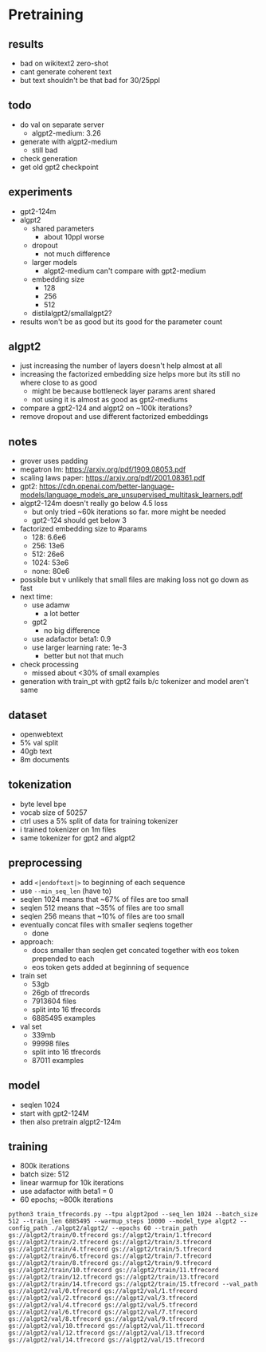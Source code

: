 # Pretraining

## results

-   bad on wikitext2 zero-shot
-   cant generate coherent text
-   but text shouldn't be that bad for 30/25ppl

## todo

-   do val on separate server
    -   algpt2-medium: 3.26
-   generate with algpt2-medium
    -   still bad
-   check generation
-   get old gpt2 checkpoint

## experiments

-   gpt2-124m
-   algpt2
    -   shared parameters
        -   about 10ppl worse
    -   dropout
        -   not much difference
    -   larger models
        -   algpt2-medium can't compare with gpt2-medium
    -   embedding size
        -   128
        -   256
        -   512
    -   distilalgpt2/smallalgpt2?
-   results won't be as good but its good for the parameter count

## algpt2

-   just increasing the number of layers doesn't help almost at all
-   increasing the factorized embedding size helps more but its still no where close to as good
    -   might be because bottleneck layer params arent shared
    -   not using it is almost as good as gpt2-mediums
-   compare a gpt2-124 and algpt2 on ~100k iterations?
-   remove dropout and use different factorized embeddings

## notes

-   grover uses padding
-   megatron lm: https://arxiv.org/pdf/1909.08053.pdf
-   scaling laws paper: https://arxiv.org/pdf/2001.08361.pdf
-   gpt2: https://cdn.openai.com/better-language-models/language_models_are_unsupervised_multitask_learners.pdf
-   algpt2-124m doesn't really go below 4.5 loss
    -   but only tried ~60k iterations so far. more might be needed
    -   gpt2-124 should get below 3
-   factorized embedding size to #params
    -   128: 6.6e6
    -   256: 13e6
    -   512: 26e6
    -   1024: 53e6
    -   none: 80e6
-   possible but v unlikely that small files are making loss not go down as fast
-   next time:
    -   use adamw
        -   a lot better
    -   gpt2
        -   no big difference
    -   use adafactor beta1: 0.9
    -   use larger learning rate: 1e-3
        -   better but not that much
-   check processing
    -   missed about <30% of small examples
-   generation with train_pt with gpt2 fails b/c tokenizer and model aren't same

## dataset

-   openwebtext
-   5% val split
-   40gb text
-   8m documents

## tokenization

-   byte level bpe
-   vocab size of 50257
-   ctrl uses a 5% split of data for training tokenizer
-   i trained tokenizer on 1m files
-   same tokenizer for gpt2 and algpt2

## preprocessing

-   add `<|endoftext|>` to beginning of each sequence
-   use `--min_seq_len` (have to)
-   seqlen 1024 means that ~67% of files are too small
-   seqlen 512 means that ~35% of files are too small
-   seqlen 256 means that ~10% of files are too small
-   eventually concat files with smaller seqlens together
    -   done
-   approach:
    -   docs smaller than seqlen get concated together with eos token prepended to each
    -   eos token gets added at beginning of sequence
-   train set
    -   53gb
    -   26gb of tfrecords
    -   7913604 files
    -   split into 16 tfrecords
    -   6885495 examples
-   val set
    -   339mb
    -   99998 files
    -   split into 16 tfrecords
    -   87011 examples

## model

-   seqlen 1024
-   start with gpt2-124M
-   then also pretrain algpt2-124m

## training

-   800k iterations
-   batch size: 512
-   linear warmup for 10k iterations
-   use adafactor with beta1 = 0
-   60 epochs; ~800k iterations

```
python3 train_tfrecords.py --tpu algpt2pod --seq_len 1024 --batch_size 512 --train_len 6885495 --warmup_steps 10000 --model_type algpt2 --config_path ./algpt2/algpt2/ --epochs 60 --train_path gs://algpt2/train/0.tfrecord gs://algpt2/train/1.tfrecord gs://algpt2/train/2.tfrecord gs://algpt2/train/3.tfrecord gs://algpt2/train/4.tfrecord gs://algpt2/train/5.tfrecord gs://algpt2/train/6.tfrecord gs://algpt2/train/7.tfrecord gs://algpt2/train/8.tfrecord gs://algpt2/train/9.tfrecord gs://algpt2/train/10.tfrecord gs://algpt2/train/11.tfrecord gs://algpt2/train/12.tfrecord gs://algpt2/train/13.tfrecord gs://algpt2/train/14.tfrecord gs://algpt2/train/15.tfrecord --val_path gs://algpt2/val/0.tfrecord gs://algpt2/val/1.tfrecord gs://algpt2/val/2.tfrecord gs://algpt2/val/3.tfrecord gs://algpt2/val/4.tfrecord gs://algpt2/val/5.tfrecord gs://algpt2/val/6.tfrecord gs://algpt2/val/7.tfrecord gs://algpt2/val/8.tfrecord gs://algpt2/val/9.tfrecord gs://algpt2/val/10.tfrecord gs://algpt2/val/11.tfrecord gs://algpt2/val/12.tfrecord gs://algpt2/val/13.tfrecord gs://algpt2/val/14.tfrecord gs://algpt2/val/15.tfrecord
```
